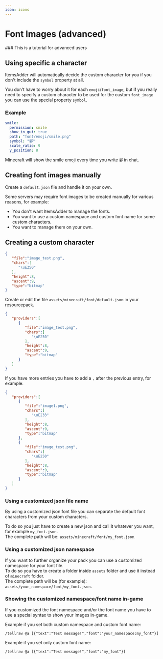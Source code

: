 ```yaml
---
icon: icons
---
```


# Font Images (advanced)


<Warning>
### This is a tutorial for advanced users
</Warning>


## Using specific a character

ItemsAdder will automatically decide the custom character for you if you don't include the `symbol` property at all.

You don't have to worry about it for each `emoji`/`font_image`, but if you really need to specify a custom character to be used for the custom `font_image` you can use the special property `symbol`.

### Example

```yaml
smile:
  permission: smile
  show_in_gui: true
  path: "font/emoji/smile.png"
  symbol: "鄿"
  scale_ratio: 9
  y_position: 8
```

Minecraft will show the smile emoji every time you write `鄿` in chat.

## Creating font images manually

Create a `default.json` file and handle it on your own.

Some servers may require font images to be created manually for various reasons, for example:

* You don't want ItemsAdder to manage the fonts.
* You want to use a custom namespace and custom font name for some custom characters.
* You want to manage them on your own.

## Creating a custom character

```json
{
   "file":"image_test.png",
   "chars":[
      "\uE250"
   ],
   "height":8,
   "ascent":9,
   "type":"bitmap"
}
```

Create or edit the file `assets/minecraft/font/default.json` in your resourcepack.


```json default.json lines icon="json"
{
   "providers":[
      {
         "file":"image_test.png",
         "chars":[
            "\uE250"
         ],
         "height":8,
         "ascent":9,
         "type":"bitmap"
      }
   ]
}
```


If you have more entries you have to add a `,` after the previous entry, for example:

```json
{
   "providers":[
      {
         "file":"image1.png",
         "chars":[
            "\uE233"
         ],
         "height":8,
         "ascent":9,
         "type":"bitmap"
      },
      {
         "file":"image_test.png",
         "chars":[
            "\uE250"
         ],
         "height":8,
         "ascent":9,
         "type":"bitmap"
      }
   ]
}
```

### Using a customized json file name

By using a customized json font file you can separate the default font characters from your custom characters.

To do so you just have to create a new json and call it whatever you want, for example `my_font.json`.\
The complete path will be: `assets/minecraft/font/my_font.json`.

### Using a customized json namespace

If you want to further organize your pack you can use a customized namespace for your font file.\
To do so you have to create a folder inside `assets` folder and use it instead of `minecraft` folder.\
The complete path will be (for example): `assets/your_namespace/font/my_font.json`.

### Showing the customized namespace/font name in-game

If you customized the font namespace and/or the font name you have to use a special syntax to show your images in-game.

Example if you set both custom namespace and custom font name:

`/tellraw @a [{"text":"Test message!","font":"your_namespace:my_font"}]`

Example if you set only custom font name:

`/tellraw @a [{"text":"Test message!","font":"my_font"}]`
